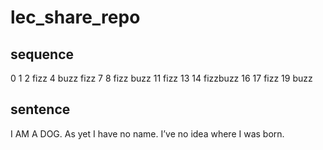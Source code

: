 # lec_share_repo
## sequence
0
1
2
fizz
4
buzz
fizz
7
8
fizz
buzz
11
fizz
13
14
fizzbuzz
16
17
fizz
19
buzz

## sentence
I AM A DOG. As yet I have no name. I’ve no idea where I was born. 
